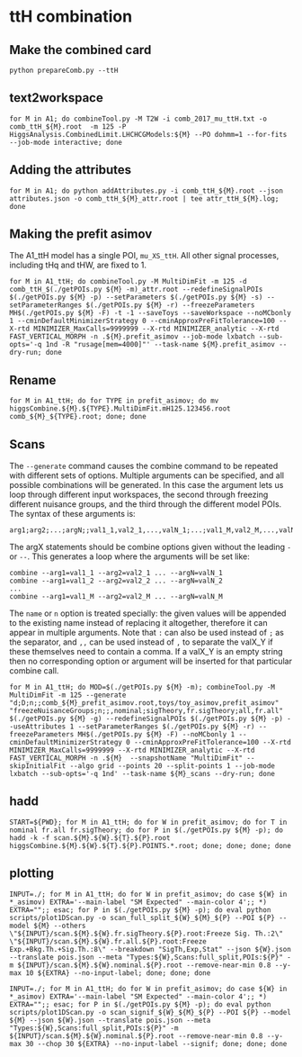 # ttH combination

## Make the combined card

`python prepareComb.py --ttH`

## text2workspace

`for M in A1; do combineTool.py -M T2W -i comb_2017_mu_ttH.txt -o comb_ttH_${M}.root  -m 125 -P HiggsAnalysis.CombinedLimit.LHCHCGModels:${M} --PO dohmm=1 --for-fits --job-mode interactive; done`

## Adding the attributes

`for M in A1; do python addAttributes.py -i comb_ttH_${M}.root --json attributes.json -o comb_ttH_${M}_attr.root | tee attr_ttH_${M}.log; done`

## Making the prefit asimov

The A1_ttH model has a single POI, `mu_XS_ttH`. All other signal processes, including tHq and tHW, are fixed to 1.

`for M in A1_ttH; do combineTool.py -M MultiDimFit -m 125 -d comb_ttH_$(./getPOIs.py ${M} -m)_attr.root --redefineSignalPOIs $(./getPOIs.py ${M} -p) --setParameters $(./getPOIs.py ${M} -s) --setParameterRanges $(./getPOIs.py ${M} -r) --freezeParameters MH$(./getPOIs.py ${M} -F) -t -1 --saveToys --saveWorkspace --noMCbonly 1 --cminDefaultMinimizerStrategy 0 --cminApproxPreFitTolerance=100 --X-rtd MINIMIZER_MaxCalls=9999999 --X-rtd MINIMIZER_analytic --X-rtd FAST_VERTICAL_MORPH -n .${M}.prefit_asimov --job-mode lxbatch --sub-opts='-q 1nd -R "rusage[mem=4000]"' --task-name ${M}.prefit_asimov --dry-run; done`

## Rename
`for M in A1_ttH; do for TYPE in prefit_asimov; do mv higgsCombine.${M}.${TYPE}.MultiDimFit.mH125.123456.root comb_${M}_${TYPE}.root; done; done`

## Scans

The `--generate` command causes the combine command to be repeated with different sets of options. Multiple arguments can be specified, and all possible combinations will be generated. In this case the argument lets us loop through different input workspaces, the second through freezing different nuisance groups, and the third through the different model POIs. The syntax of these arguments is:

    arg1;arg2;...;argN;;val1_1,val2_1,...,valN_1;...;val1_M,val2_M,...,valN_M

The argX statements should be combine options given without the leading `-` or `--`. This generates a loop where the arguments will be set like:

    combine --arg1=val1_1 --arg2=val2_1 ... --argN=valN_1
    combine --arg1=val1_2 --arg2=val2_2 ... --argN=valN_2
    ...
    combine --arg1=val1_M --arg2=val2_M ... --argN=valN_M

The `name` or `n` option is treated specially: the given values will be appended to the existing name instead of replacing it altogether, therefore it can appear in multiple arguments. Note that `:` can also be used instead of `;` as the separator, and `,,` can be used instead of `,` to separate the valX_Y if these themselves need to contain a comma. If a valX_Y is an empty string then no corresponding option or argument will be inserted for that particular combine call.

`for M in A1_ttH; do MOD=$(./getPOIs.py ${M} -m); combineTool.py -M MultiDimFit -m 125 --generate "d;D;n;;comb_${M}_prefit_asimov.root,toys/toy_asimov,prefit_asimov" "freezeNuisanceGroups;n;;,nominal;sigTheory,fr.sigTheory;all,fr.all" $(./getPOIs.py ${M} -g) --redefineSignalPOIs $(./getPOIs.py ${M} -p) --useAttributes 1 --setParameterRanges $(./getPOIs.py ${M} -r) --freezeParameters MH$(./getPOIs.py ${M} -F) --noMCbonly 1 --cminDefaultMinimizerStrategy 0 --cminApproxPreFitTolerance=100 --X-rtd MINIMIZER_MaxCalls=9999999 --X-rtd MINIMIZER_analytic --X-rtd FAST_VERTICAL_MORPH -n .${M}  --snapshotName "MultiDimFit" --skipInitialFit --algo grid --points 20 --split-points 1 --job-mode lxbatch --sub-opts='-q 1nd' --task-name ${M}_scans --dry-run; done`

## hadd
`START=${PWD}; for M in A1_ttH; do for W in prefit_asimov; do for T in nominal fr.all fr.sigTheory; do for P in $(./getPOIs.py ${M} -p); do hadd -k -f scan.${M}.${W}.${T}.${P}.root higgsCombine.${M}.${W}.${T}.${P}.POINTS.*.root; done; done; done; done`

## plotting
`INPUT=./; for M in A1_ttH; do for W in prefit_asimov; do case ${W} in *_asimov) EXTRA='--main-label "SM Expected" --main-color 4';; *) EXTRA="";; esac; for P in $(./getPOIs.py ${M} -p); do eval python scripts/plot1DScan.py -o scan_full_split_${W}_${M}_${P} --POI ${P} --model ${M} --others \"${INPUT}/scan.${M}.${W}.fr.sigTheory.${P}.root:Freeze Sig. Th.:2\" \"${INPUT}/scan.${M}.${W}.fr.all.${P}.root:Freeze Exp.+Bkg.Th.+Sig.Th.:8\" --breakdown "SigTh,Exp,Stat" --json ${W}.json --translate pois.json --meta "Types:${W},Scans:full_split,POIs:${P}" -m ${INPUT}/scan.${M}.${W}.nominal.${P}.root --remove-near-min 0.8 --y-max 10 ${EXTRA} --no-input-label; done; done; done`

`INPUT=./; for M in A1_ttH; do for W in prefit_asimov; do case ${W} in *_asimov) EXTRA='--main-label "SM Expected" --main-color 4';; *) EXTRA="";; esac; for P in $(./getPOIs.py ${M} -p); do eval python scripts/plot1DScan.py -o scan_signif_${W}_${M}_${P} --POI ${P} --model ${M} --json ${W}.json --translate pois.json --meta "Types:${W},Scans:full_split,POIs:${P}" -m ${INPUT}/scan.${M}.${W}.nominal.${P}.root --remove-near-min 0.8 --y-max 30 --chop 30 ${EXTRA} --no-input-label --signif; done; done; done`
